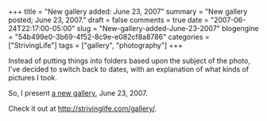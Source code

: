 +++
title = "New gallery added: June 23, 2007"
summary = "New gallery posted; June 23, 2007."
draft = false
comments = true
date = "2007-06-24T22:17:00-05:00"
slug = "New-gallery-added-June-23-2007"
blogengine = "54b499e0-3b69-4f52-8c9e-e082cf8a8786"
categories = ["StrivingLife"]
tags = ["gallery", "photography"]
+++

<p>
Instead of putting things into folders based upon the subject of the photo, I&#39;ve decided to switch back to dates, with an explanation of what kinds of pictures I took.<!--more-->
</p>
<p>
So, I present <a href="/gallery/">a new gallery</a>, June 23, 2007.
</p>
<p>
Check it out at <a href="/gallery/">http://strivinglife.com/gallery/</a>.
</p>

